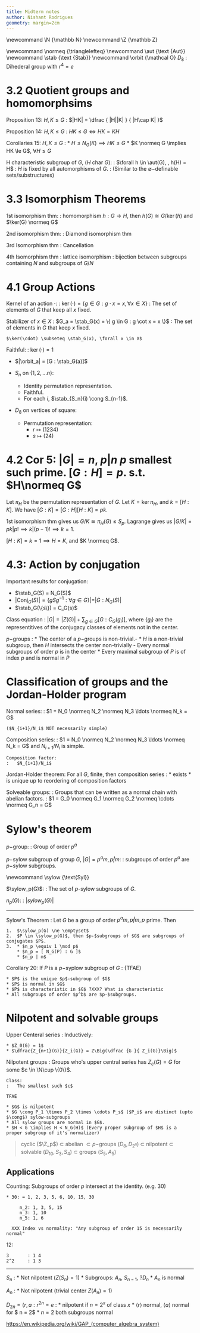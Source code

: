 ```yaml
---
title: Midterm notes
author: Nishant Rodrigues
geometry: margin=2cm
---
```

\newcommand \N {\mathbb N}
\newcommand \Z {\mathbb Z}

\newcommand \normeq {\trianglelefteq}
\newcommand \aut {\text {Aut}}
\newcommand \stab {\text {Stab}}
\newcommand \orbit {\mathcal O}
$D_8$
:   Dihederal group with $r^4 = e$ 


3.2 Quotient groups and homomorphsims 
=====================================

Proposition 13: $H, K \le G$
:   $|HK| = \dfrac { |H||K| } { |H\cap K| }$

Proposition 14: $H, K \le G$
:   $HK \le G \iff HK = KH$

Corollaries 15: $H, K \le G$
:   * $H \le N_G(K) \implies HK \le G$
    * $K \normeq G \implies HK \le G$, $\forall H \le G$

H characteristic subgroup of $G$, ($H$ char $G$):
:   $\forall h \in \aut(G), , h(H) = H$
:   $H$ is fixed by all automorphisms of $G$.
:   (Similar to the $\emptyset-$definable sets/substructures)

3.3 Isomorphism Theorems
========================

1st isomorphism thm:
:   homomorphism $h: G\to H$, then $h(G) \cong  G/\ker(h)$
    and $\ker(G) \normeq G$

2nd isomorphism thm:
:   Diamond isomorphism thm

3rd Isomorphism thm
:   Cancellation

4th Isomorphism thm
:   lattice isomorphism
:   bijection between subgroups containing $N$ and subgroups of $G/N$

4.1 Group Actions
=================

Kernel of an action $\cdot$:
:   $\ker(\cdot)  = \{ g \in G : g \cdot x = x, \forall x \in X \}$
:   The set of elements of $G$ that keep all $x$ fixed.

Stabilizer of $x \in X$
:   $G_a = \stab_G(x) =  \{ g \in G : g \cot x = x \}$
:   The set of elements in $G$ that keep $x$ fixed.

    $\ker(\cdot) \subseteq \stab_G(x), \forall x \in X$

Faithful:
:   $\ker(\cdot) = 1$

*  $|\orbit_a| =  [G : \stab_G(a)]$

*  $S_n$ on $\{1, 2, \ldots n \}$:
 
    * Identity permutation representation.
    * Faithful.
    * For each $i$, $\stab_{S_n}(i) \cong S_{n-1}$.

*  $D_8$ on vertices of square:
 
    -   Permutation representation:
        -   $r \mapsto (1 2 3 4)$
        -   $s \mapsto (2 4)$

4.2 Cor 5: $|G| = n$, $p | n$ $p$ smallest such prime. $[G : H ] = p$. s.t. $H\normeq G$
========================================================================================

Let $\pi_H$ be the permutation representation of $G$. Let $K = \ker \pi_H$,
and $k = [ H : K ]$. We have $[ G: K] = [G:H][H:K] = pk$.

1st isomorphism thm gives us $G/K \cong \pi_H(G) \le S_p$.
Lagrange gives us $|G/K| = pk | p! \implies k | (p - 1)! \implies k = 1$.

$[H : K] = k = 1 \implies H = K$, and $K \normeq G$.

4.3: Action by conjugation
==========================

Important results for conjugation:

*   $\stab_G(S) = N_G(S)$
*   $| \text{Conj}_G(S) | = \{ g S g^{-1} : \forall g \in G \}| = | G : N_G(S) |$
*   $\stab_G(\{s\}) = C_G(s)$

Class equation
:   $|G| = |Z(G)| + \sum_{g\in G}  [G: C_G(g_i)]$, where $\{ g_i \}$ are the
    representitives of the conjugacy classes of elements not in the center.
    
$p-$groups
:   * The center of a $p-$groups is non-trivial.-
    * $H$ is a non-trivial subgroup, then $H$ intersects the center non-trivially
        - Every normal subgroups of order $p$ is in the center
    * Every maximal subgroup of $P$ is of index $p$ and is normal in $P$


Classification of groups and the Jordan-Holder program
======================================================
Normal series:
:   $1 = N_0 \normeq N_2 \normeq N_3 \ldots \normeq N_k = G$
    
    ($N_{i+1}/N_i$ NOT necessarily simple)

Composition series:
:   $1 = N_0 \normeq N_2 \normeq N_3 \ldots \normeq N_k = G$
    and $N_{i+1}/N_i$ is simple.

    Composition factor:
    :   $N_{i+1}/N_i$

Jordan-Holder theorem: For all $G$, finite, then composition series 
:   * exists
    * is unique up to reordering of composition factors

Solveable groups:
:   Groups that can be written as a normal chain with abelian factors.
:   $1 = G_0 \normeq G_1 \normeq G_2 \normeq \cdots \normeq G_n = G$

Sylow's theorem
===============

$p-$group:
:   Group of order $p^a$

$p-$sylow subgroup of group $G$, $|G| = p^am, p \not| m$:
:   subgroups of order $p^a$ are $p-$sylow subgroups.

\newcommand \sylow {\text{Syl}}

$\sylow_p(G)$:
:   The set of $p$-sylow subgroups of $G$.

$n_p(G)$:
:   $|sylow_p(G)|$


---

Sylow's Theorem
:   Let $G$ be a group of order $p^am, p \not | m, p$ prime. Then

    1.  $\sylow_p(G) \ne \emptyset$ 
    2.  $P \in \sylow_p(G)$, then $p-$subgroups of $G$ are subgroups of conjugates $P$.
    3.  * $n_p \equiv 1 \mod p$
        * $n_p = [ N_G(P) : G ]$
        * $n_p | m$

Corollary 20: If $P$ is a $p-$syplow subgroup of $G$
:   {TFAE}

    * $P$ is the unique $p$-subgroup of $G$
    * $P$ is normal in $G$
    * $P$ is characteristic in $G$ ?XXX? What is characteristic 
    * All subgroups of order $p^b$ are $p-$subgroups.

Nilpotent and solvable groups
=============================

Upper Centeral series
:   Inductively:

    * $Z_0(G) = 1$
    * $\dfrac{Z_{n+1}(G)}{Z_i(G)} = Z\Big(\dfrac {G }{ Z_i(G)}\Big)$

Nilpotent groups
:   Groups who's upper central series has $Z_c(G) = G$ for some $c \in \N\cup \{0\}$.

    Class:
    :   The smallest such $c$
    
    TFAE
    
    * $G$ is nilpotent
    * $G \cong P_1 \times P_2 \times \cdots P_s$ ($P_i$ are distinct (upto $\cong$) sylow-subgroups
    * All sylow groups are normal in $G$.
    * $H < G \implies H < N_G(H)$ (Every proper subgroup of $H$ is a proper subgroup of it's normalizer)

> cyclic ($\Z_p$) $\subset$ abelian $\subset p-$groups ($D_8, D_{2^n}$) $\subset$ nilpotent $\subset$ solvable ($D_10, S_3, S_4$) $\subset$ groups ($S_5, A_5$)

Applications
------------

Counting:  Subgroups of order $p$ intersect at the identity. (e.g. 30) 

    * 30: = 1, 2, 3, 5, 6, 10, 15, 30

         n_2: 1, 3, 5, 15
         n_3: 1, 10 
         n_5: 1, 6

      XXX Index vs normality: "Any subgroup of order 15 is necessarily normal"

12:

    3       : 1 4
    2^2     : 1 3
   
   
---


$S_n$
:   * Not nilpotent ($Z(S_n) = 1$)
    * Subgroups: $A_n$, $S_{n-1}$, ?$D_n$
    * $A_n$ is normal

$A_n$
:   * Not nilpotent (trivial center $Z(A_n) = 1$)


$D_{2n} = \langle r, a : r^{2n} = e$
:   * nilpotent if $n=2^{x}$ of class $x$
    * $\langle r \rangle$ normal, $\langle a \rangle$ normal for $ n  = 2$ 
    * $n = 2$ both subgroups normal

 https://en.wikipedia.org/wiki/GAP_(computer_algebra_system)

